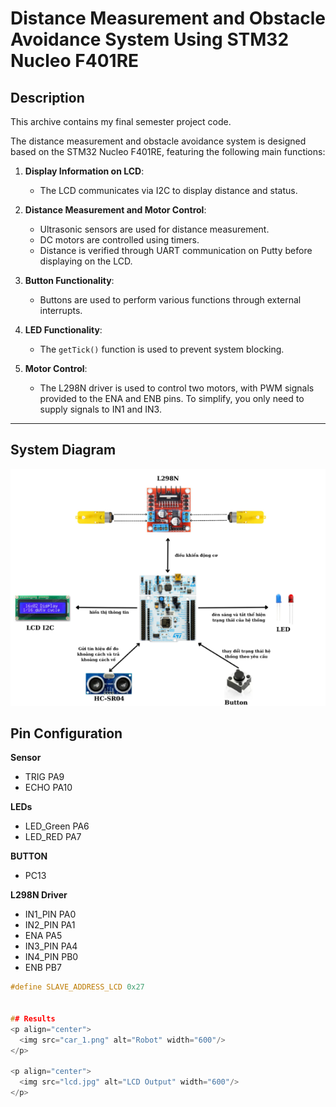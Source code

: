 # Distance Measurement and Obstacle Avoidance System Using STM32 Nucleo F401RE

## Description

This archive contains my final semester project code.

The distance measurement and obstacle avoidance system is designed based on the STM32 Nucleo F401RE, featuring the following main functions:

1. **Display Information on LCD**:
   - The LCD communicates via I2C to display distance and status.

2. **Distance Measurement and Motor Control**:
   - Ultrasonic sensors are used for distance measurement.
   - DC motors are controlled using timers.
   - Distance is verified through UART communication on Putty before displaying on the LCD.

3. **Button Functionality**:
   - Buttons are used to perform various functions through external interrupts.

4. **LED Functionality**:
   - The `getTick()` function is used to prevent system blocking.

5. **Motor Control**:
   - The L298N driver is used to control two motors, with PWM signals provided to the ENA and ENB pins. To simplify, you only need to supply signals to IN1 and IN3.

---

## System Diagram

<p align="center">  
  <img src="overview.png" alt="Pin Connection Diagram" width="600"/>  
</p> 

## Pin Configuration

**Sensor**
- TRIG      PA9
- ECHO      PA10

**LEDs**
- LED_Green PA6
- LED_RED   PA7

**BUTTON**
- PC13  

**L298N Driver**
- IN1_PIN PA0  
- IN2_PIN PA1  
- ENA     PA5
- IN3_PIN PA4  
- IN4_PIN PB0  
- ENB     PB7

```c
#define SLAVE_ADDRESS_LCD 0x27


## Results
<p align="center">  
  <img src="car_1.png" alt="Robot" width="600"/>  
</p> 

<p align="center">  
  <img src="lcd.jpg" alt="LCD Output" width="600"/>  
</p>
